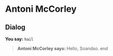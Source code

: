 # Antoni McCorley


## Dialog

**You say:** `hail`



>**Antoni McCorley says:** Hello, Soandso.
end
